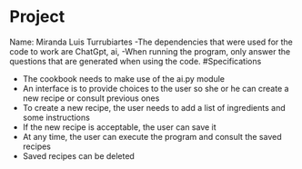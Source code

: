# Project
Name: Miranda Luis Turrubiartes
-The dependencies that were used for the code to work are ChatGpt, ai,
-When running the program, only answer the questions that are generated when using the code.
#Specifications
- The cookbook needs to make use of the ai.py module
- An interface is to provide choices to the user so she or he can create a new recipe or consult previous
ones
- To create a new recipe, the user needs to add a list of ingredients and some instructions
- If the new recipe is acceptable, the user can save it
- At any time, the user can execute the program and consult the saved recipes
- Saved recipes can be deleted

